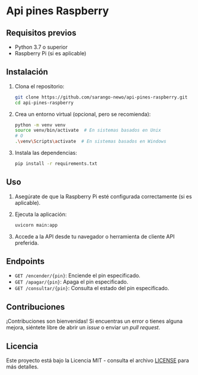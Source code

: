 # Api pines Raspberry

## Requisitos previos

- Python 3.7 o superior
- Raspberry Pi (si es aplicable)

## Instalación

1. Clona el repositorio:

    ```bash
    git clone https://github.com/sarango-newo/api-pines-raspberry.git
    cd api-pines-raspberry
    ```

2. Crea un entorno virtual (opcional, pero se recomienda):

    ```bash
    python -m venv venv
    source venv/bin/activate  # En sistemas basados en Unix
    # O
    .\venv\Scripts\activate  # En sistemas basados en Windows
    ```

3. Instala las dependencias:

    ```bash
    pip install -r requirements.txt
    ```

## Uso

1. Asegúrate de que la Raspberry Pi esté configurada correctamente (si es aplicable).

2. Ejecuta la aplicación:

    ```bash
    uvicorn main:app 
    ```

3. Accede a la API desde tu navegador o herramienta de cliente API preferida.

## Endpoints

- `GET /encender/{pin}`: Enciende el pin especificado.
- `GET /apagar/{pin}`: Apaga el pin especificado.
- `GET /consultar/{pin}`: Consulta el estado del pin especificado.

## Contribuciones

¡Contribuciones son bienvenidas! Si encuentras un error o tienes alguna mejora, siéntete libre de abrir un _issue_ o enviar un _pull request_.

## Licencia

Este proyecto está bajo la Licencia MIT - consulta el archivo [LICENSE](LICENSE) para más detalles.
